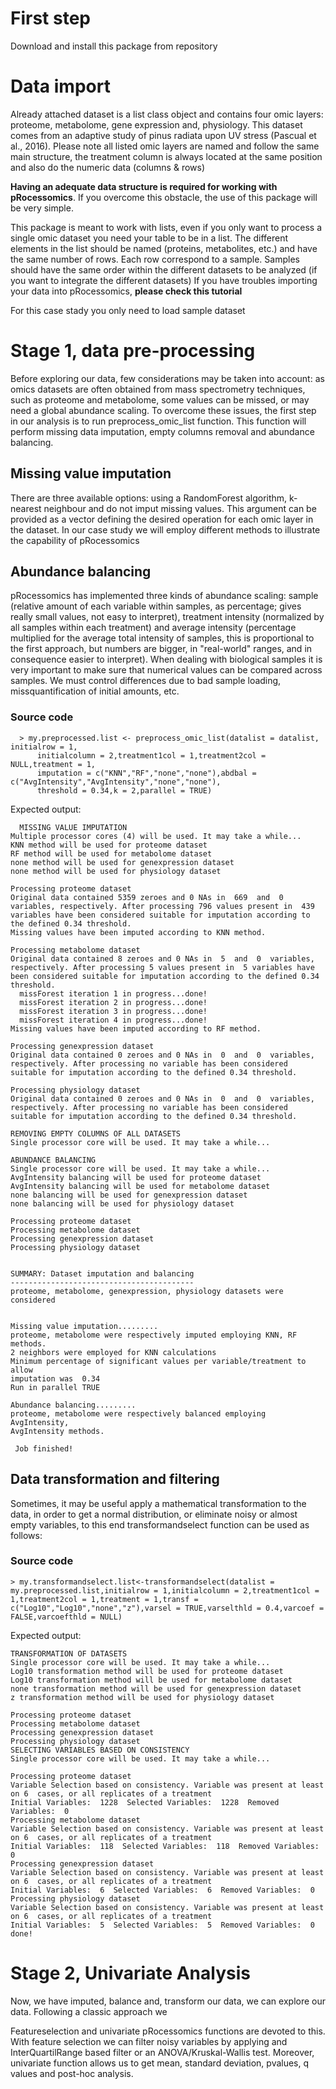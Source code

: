# First step
Download and install this package from repository

# Data import
Already attached dataset is a list class object and contains four omic layers: proteome, metabolome, gene expression and, physiology. This dataset comes from an adaptive study of pinus radiata upon UV stress (Pascual et al., 2016).
Please note all listed omic layers are named and follow the same main structure, the treatment column is always located at the same position and also do the numeric data (columns & rows)

**Having an adequate data structure is required for working with pRocessomics**. If you overcome this obstacle, the use of this package will be very simple.

This package is meant to work with lists, even if you only want to process a single omic dataset you need your table to be in a list.
The different elements in the list should be named (proteins, metabolites, etc.) and have the same number of rows. Each row correspond to a sample. Samples should have the same order within the different datasets to be analyzed (if you want to integrate the different datasets)
If you have troubles importing your data into pRocessomics, **please check this tutorial**

For this case stady you only need to load sample dataset 

# Stage 1, data pre-processing
Before exploring our data, few considerations may be taken into account: as omics datasets are often obtained from mass spectrometry techniques, such as proteome and metabolome, some values can be missed, or may need a global abundance scaling. To overcome these issues, the first step in our analysis is to run preprocess_omic_list function. This function will perform missing data imputation, empty columns removal and abundance balancing.

## Missing value imputation
There are three available options: using a RandomForest algorithm, k-nearest neighbour and do not imput missing values. This argument can be provided as a vector defining the desired operation for each omic layer in the dataset. In our case study we will employ different methods to illustrate the capability of pRocessomics

## Abundance balancing
pRocessomics has implemented three kinds of abundance scaling: sample (relative amount of each variable within samples, as percentage; gives really small values, not easy to interpret), treatment intensity (normalized by all samples within each treatment) and average intensity (percentage multiplied for the average total intensity of samples, this is proportional to the first approach, but numbers are bigger, in "real-world" ranges, and in consequence easier to interpret). When dealing with biological samples it is very important to make sure that numerical values can be compared across samples. We must control differences due to bad sample loading, missquantification of initial amounts, etc. 

### Source code
```
  > my.preprocessed.list <- preprocess_omic_list(datalist = datalist, initialrow = 1,
      initialcolumn = 2,treatment1col = 1,treatment2col = NULL,treatment = 1, 
      imputation = c("KNN","RF","none","none"),abdbal = c("AvgIntensity","AvgIntensity","none","none"),
      threshold = 0.34,k = 2,parallel = TRUE)
```
  Expected output:
```
  MISSING VALUE IMPUTATION
Multiple processor cores (4) will be used. It may take a while...
KNN method will be used for proteome dataset
RF method will be used for metabolome dataset
none method will be used for genexpression dataset
none method will be used for physiology dataset

Processing proteome dataset
Original data contained 5359 zeroes and 0 NAs in  669  and  0  variables, respectively. After processing 796 values present in  439 variables have been considered suitable for imputation according to the defined 0.34 threshold.
Missing values have been imputed according to KNN method.

Processing metabolome dataset
Original data contained 8 zeroes and 0 NAs in  5  and  0  variables, respectively. After processing 5 values present in  5 variables have been considered suitable for imputation according to the defined 0.34 threshold.
  missForest iteration 1 in progress...done!
  missForest iteration 2 in progress...done!
  missForest iteration 3 in progress...done!
  missForest iteration 4 in progress...done!
Missing values have been imputed according to RF method.

Processing genexpression dataset
Original data contained 0 zeroes and 0 NAs in  0  and  0  variables, respectively. After processing no variable has been considered suitable for imputation according to the defined 0.34 threshold.

Processing physiology dataset
Original data contained 0 zeroes and 0 NAs in  0  and  0  variables, respectively. After processing no variable has been considered suitable for imputation according to the defined 0.34 threshold.

REMOVING EMPTY COLUMNS OF ALL DATASETS
Single processor core will be used. It may take a while...

ABUNDANCE BALANCING
Single processor core will be used. It may take a while...
AvgIntensity balancing will be used for proteome dataset
AvgIntensity balancing will be used for metabolome dataset
none balancing will be used for genexpression dataset
none balancing will be used for physiology dataset

Processing proteome dataset
Processing metabolome dataset
Processing genexpression dataset
Processing physiology dataset


SUMMARY: Dataset imputation and balancing
-----------------------------------------
proteome, metabolome, genexpression, physiology datasets were considered
 
 
Missing value imputation.........
proteome, metabolome were respectively imputed employing KNN, RF methods. 
2 neighbors were employed for KNN calculations 
Minimum percentage of significant values per variable/treatment to allow 
imputation was  0.34 
Run in parallel TRUE 
 
Abundance balancing.........
proteome, metabolome were respectively balanced employing AvgIntensity, 
AvgIntensity methods.

 Job finished!
```
## Data transformation and filtering

Sometimes, it may be useful apply a mathematical transformation to the data, in order to get a normal distribution, or eliminate noisy or almost empty variables, to this end transformandselect function can be used as follows:

### Source code
```
> my.transformandselect.list<-transformandselect(datalist = my.preprocessed.list,initialrow = 1,initialcolumn = 2,treatment1col = 1,treatment2col = 1,treatment = 1,transf = c("Log10","Log10","none","z"),varsel = TRUE,varselthld = 0.4,varcoef = FALSE,varcoefthld = NULL)
```
  Expected output:
```
TRANSFORMATION OF DATASETS
Single processor core will be used. It may take a while...
Log10 transformation method will be used for proteome dataset
Log10 transformation method will be used for metabolome dataset
none transformation method will be used for genexpression dataset
z transformation method will be used for physiology dataset

Processing proteome dataset
Processing metabolome dataset
Processing genexpression dataset
Processing physiology dataset
SELECTING VARIABLES BASED ON CONSISTENCY
Single processor core will be used. It may take a while...

Processing proteome dataset
Variable Selection based on consistency. Variable was present at least on 6  cases, or all replicates of a treatment
Initial Variables:  1228  Selected Variables:  1228  Removed Variables:  0
Processing metabolome dataset
Variable Selection based on consistency. Variable was present at least on 6  cases, or all replicates of a treatment
Initial Variables:  118  Selected Variables:  118  Removed Variables:  0
Processing genexpression dataset
Variable Selection based on consistency. Variable was present at least on 6  cases, or all replicates of a treatment
Initial Variables:  6  Selected Variables:  6  Removed Variables:  0
Processing physiology dataset
Variable Selection based on consistency. Variable was present at least on 6  cases, or all replicates of a treatment
Initial Variables:  5  Selected Variables:  5  Removed Variables:  0
done!
```


# Stage 2, Univariate Analysis
Now, we have imputed, balance and, transform our data, we can explore our data. Following a classic approach we 


Featureselection and univariate pRocessomics functions are devoted to this. With feature selection we can filter noisy variables by applying and InterQuartilRange based filter or an ANOVA/Kruskal-Wallis test.
Moreover, univariate function allows us to get mean, standard deviation, pvalues, q values and post-hoc analysis. 

